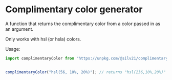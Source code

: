 # Complimentary color generator

A function that returns the complimentary color from a color passed in as an argument.

Only works with hsl (or hsla) colors.


Usage:
```javascript
import complimentaryColor from "https://unpkg.com/@silv21/complimentary_color_generator@1.0.1/index.js";


complimentaryColor("hsl(56, 10%, 20%)"); // returns "hsl(236,10%,20%)"
```